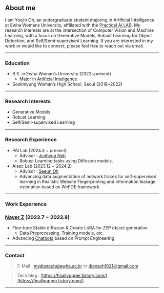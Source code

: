 ## About me
  
I am Yoojin Oh, an undergraduate student majoring in Artificial Intelligence at Ewha Womans University, affiliated with the [Practical AI LAB](https://pai.ewha.ac.kr/). My research interests are at the intersection of Computer Vision and Machine Learning, with a focus on Generative Models, Robust Learning for Object Detection, and Self/Semi-supervised Learning. If you are interested in my work or would like to connect, please feel free to reach out via email.  

---

### Education

- B.S. in Ewha Woman’s University (2022~present)
    - Major in Artificial Inteligence
- Sookmyung Woman’s High School, Seoul (2018~2022)

---

### Research Interests

- Generative Models
- Robust Learning
- Self/Semi-supervised Learning

---

### Research Experience

- PAI Lab (2024.3 ~ present)
    - Advisor : [Junhyug Noh](https://scholar.google.com/citations?user=VJgEpXEAAAAJ)
    - Robust Learning tasks using Diffusion models.
- AIsec Lab (2023.12 ~ 2024.2)
    - Advisor : [Seeun Oh](https://scholar.google.com/citations?user=g7-iArAAAAAJ&hl=ko)
    - Advancing data augmentation of network traces for self-supervised learning in Realistic Website Fingerprinting and information leakage estimation based on WeFDE framework.

---

### Work Experience

### [Naver Z](https://naverz-corp.com/) (2023.7 ~ 2023.8)

- Fine-tune Stable diffusion & Create LoRA for ZEP object generation
    - Data Preprocessing, Training models, etc.
- Advancing [Chatbots](https://www.aitown.app/) based on Prompt Engineering

---

### Contact

> E-Mail : [mydianaoh@ewha.ac.kr](mailto:mydianaoh@ewha.ac.kr) or [dianaoh1021@gmail.com](mailto:dianaoh1021@gmail.com)
> 

> Tech blog : [https://finallyupper.tistory.com/](https://finallyupper.tistory.com/)
>

---
